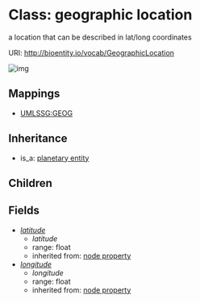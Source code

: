 # Class: geographic location


a location that can be described in lat/long coordinates

URI: http://bioentity.io/vocab/GeographicLocation

![img](http://yuml.me/diagram/nofunky/class/\[PlanetaryEntity]^-\[GeographicLocation|latitude:float%20%3F;longitude:float%20%3F],%20)
## Mappings

 * [UMLSSG:GEOG](http://purl.obolibrary.org/obo/UMLSSG_GEOG)
## Inheritance

 *  is_a: [planetary entity](PlanetaryEntity.md)
## Children

## Fields

 * _[latitude](latitude.md)_
    * _latitude_
    * range: float
    * inherited from: [node property](node_property.md)
 * _[longitude](longitude.md)_
    * _longitude_
    * range: float
    * inherited from: [node property](node_property.md)
